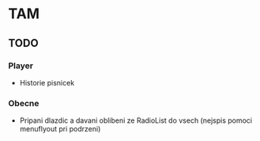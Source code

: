 # TAM

## TODO

### Player
* Historie pisnicek 

### Obecne

* Pripani dlazdic a davani oblibeni ze RadioList do vsech (nejspis pomoci menuflyout pri podrzeni)
